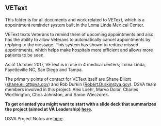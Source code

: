## VEText

This folder is for all documents and work related to VEText, which is a appointment reminder system built in the Loma Linda Medical Center. 

VEText texts Veterans to remind them of upcoming appointments and also has the ability to allow Veterans to automatically cancel appointments by replying to the message. This system has shown to reduce missed appointments, which helps make hospitals more efficient and allows more patients to be seen. 

As of October 2017, VEText is in use in 4 medical centers;  Loma Linda, Fayetteville NC, San Diego and Tampa.  

The primary points of contact for VEText itself are Shane Elliott (shane.elliott@va.gov) and Rob Durkin (Robert.Durkin@va.gov). 
DSVA team members involved in this project: Alex Loehr, Marvo Dolor, Charles Worthington, Chris Johnston, and Aaron Wieczorek.

**To get oriented you might want to start with a slide deck that summarizes the project (aimed at VA Leadership) [here](https://github.com/department-of-veterans-affairs/vets.gov-team/blob/master/Products/Health%20care/Scheduling/Appointment%20Reminders/VEText/Working%20Drafts/2017-12-1%20Draftv4%20VEText.pptx).**

DSVA Project Notes are [here](Project%20Notes.md).



